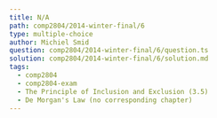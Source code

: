 ```yaml
---
title: N/A
path: comp2804/2014-winter-final/6
type: multiple-choice
author: Michiel Smid
question: comp2804/2014-winter-final/6/question.ts
solution: comp2804/2014-winter-final/6/solution.md
tags:
  - comp2804
  - comp2804-exam
  - The Principle of Inclusion and Exclusion (3.5)
  - De Morgan's Law (no corresponding chapter)
---
```

